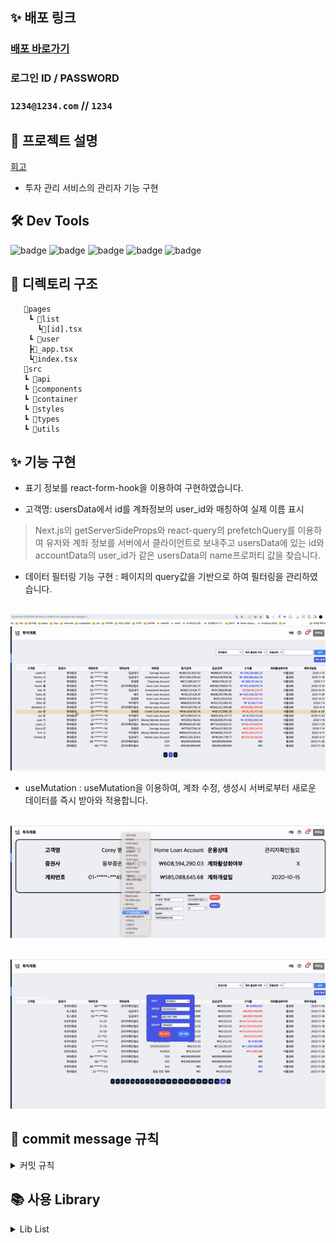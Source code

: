 ## **✨ 배포 링크**

### [배포 바로가기](https://pre-onboarding-7th-3-2-9-neon.vercel.app/)

### 로그인 ID / PASSWORD

### `1234@1234.com` // `1234`



## **📰 프로젝트 설명**
[회고](https://velog.io/@anotherhoon/Week-3-1-%ED%9A%8C%EA%B3%A0)

- 투자 관리 서비스의 관리자 기능 구현


## **🛠 Dev Tools**

![badge](https://img.shields.io/badge/Next.js-000000?style=flat-square&logo=Next.js&logoColor=white) ![badge](https://img.shields.io/badge/React-61dafb?logo=React&logoColor=white&style=flat-square)
![badge](https://img.shields.io/badge/styled%20components-DB7093?style=flat-square&logo=styled%20components&logoColor=white) ![badge](https://img.shields.io/badge/Typescript-3178C6?style=flat-square&logo=Typescript&logoColor=white)  ![badge](https://img.shields.io/badge/React%20Query-df5054?style=flat-square&logo=React-Query&logoColor=white)

## **📝 디렉토리 구조**

```
   📂pages
    ┗ 📂list
      ┗📄[id].tsx
    ┗ 📂user
    ┣📄_app.tsx
    ┗📄index.tsx
   📂src
   ┗ 📂api
   ┗ 📂components
   ┗ 📂container
   ┗ 📂styles
   ┗ 📂types
   ┗ 📂utils
```

## ✨ 기능 구현

 - 표기 정보를 react-form-hook을 이용하여 구현하였습니다. 

 - 고객명: usersData에서 id를 계좌정보의 user_id와 매칭하여 실제 이름 표시
 
 >Next.js의 getServerSideProps와 react-query의 prefetchQuery를 이용하여 유저와 계좌 정보를 서버에서 클라이언트로 보내주고 usersData에 있는 id와 accountData의 user_id가 같은 usersData의 name프로퍼티 값을 찾습니다.

 - 데이터 필터링 기능 구현 : 페이지의 query값을 기반으로 하여 필터링을 관리하였습니다.
<p align="center">
  <br>
  <img src="./images/필터.gif">
  <br>
</p>

- useMutation : useMutation을 이용하여, 계좌 수정, 생성시 서버로부터 새로운 데이터를 즉시 받아와 적용합니다.

<p align="center">
  <br>
  <img src="./images/수정.gif">
  <br>
</p>

<p align="center">
  <br>
  <img src="./images/생성.gif">
  <br>
</p>


## **🌱 commit message 규칙**

<details>
<summary>커밋 규칙</summary>
<div markdown="1">

⭐ feat : 새로운 기능에 대한 커밋

🎨 ui : 새로운 CSS관련 디자인에 대한 커밋

🛠 fix : 버그 수정에 대한 커밋

🧱 build : 빌드 관련 파일 수정에 대한 커밋

👏 chore : 파일 이동, 파일명 수정, 변수 제거 등의 자잘한 수정에 대한 커밋

⚒ refactor : 코드 리팩토링에 대한 커밋

📝 style : 공백 제거와 같은, 코드 스타일 혹은 포맷 등에 관한 커밋

✏ docs : 문서 수정에 대한 커밋

💡 ci : CI관련 설정 수정에 대한 커밋


</div>
</details>

## 📚 사용 Library

<details>
<summary>Lib List</summary>
<div markdown="1">

### 공통 Lib
- eslint
- eslint-config-prettier
- husky
- prettier

### production
- typescript
- react-query
- styled-components
- axios
-  react-hook-form
-  react-cookies
- react-loader-spinner

</div>
</details>